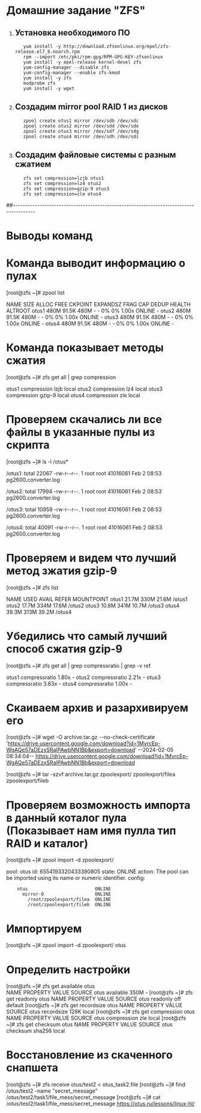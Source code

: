 # Домашние задание "ZFS"
1. ## Установка необходимого ПО
          yum install -y http://download.zfsonlinux.org/epel/zfs-release.el7_8.noarch.rpm
          rpm --import /etc/pki/rpm-gpg/RPM-GPG-KEY-zfsonlinux
          yum install -y epel-release kernel-devel zfs
          yum-config-manager --disable zfs
          yum-config-manager --enable zfs-kmod
          yum install -y zfs
          modprobe zfs
          yum install -y wget

2. ## Создадим mirror pool RAID 1 из дисков
          zpool create otus1 mirror /dev/sdb /dev/sdc
          zpool create otus2 mirror /dev/sdd /dev/sde
          zpool create otus3 mirror /dev/sdf /dev/sdg
          zpool create otus4 mirror /dev/sdh /dev/sdi

3. ## Создадим файловые системы с разным сжатием
          zfs set compression=lzjb otus1
          zfs set compression=lz4 otus2
          zfs set compression=gzip-9 otus3
          zfs set compression=zle otus4

##---------------------------------------------------------------------------------------
# Выводы команд 

# Команда выводит информацию о пулах
[root@zfs ~]# zpool list

NAME    SIZE  ALLOC   FREE  CKPOINT  EXPANDSZ   FRAG    CAP  DEDUP    HEALTH  ALTROOT
otus1   480M  91.5K   480M        -         -     0%     0%  1.00x    ONLINE  -
otus2   480M  91.5K   480M        -         -     0%     0%  1.00x    ONLINE  -
otus3   480M  91.5K   480M        -         -     0%     0%  1.00x    ONLINE  -
otus4   480M  91.5K   480M        -         -     0%     0%  1.00x    ONLINE  -
# Команда показывает методы сжатия
[root@zfs ~]# zfs get all | grep compression

otus1  compression           lzjb                   local
otus2  compression           lz4                    local
otus3  compression           gzip-9                 local
otus4  compression           zle                    local
# Проверяем скачались ли все файлы в указанные пулы из скрипта
[root@zfs ~]# ls -l /otus*

/otus1:
total 22067
-rw-r--r--. 1 root root 41016061 Feb  2 08:53 pg2600.converter.log

/otus2:
total 17994
-rw-r--r--. 1 root root 41016061 Feb  2 08:53 pg2600.converter.log

/otus3:
total 10959
-rw-r--r--. 1 root root 41016061 Feb  2 08:53 pg2600.converter.log

/otus4:
total 40091
-rw-r--r--. 1 root root 41016061 Feb  2 08:53 pg2600.converter.log
# Проверяем и видем что лучший метод зжатия gzip-9
[root@zfs ~]# zfs list

NAME    USED  AVAIL     REFER  MOUNTPOINT
otus1  21.7M   330M     21.6M  /otus1
otus2  17.7M   334M     17.6M  /otus2
otus3  10.8M   341M     10.7M  /otus3
otus4  39.3M   313M     39.2M  /otus4
# Убедились что самый лучший способ сжатия gzip-9
[root@zfs ~]# zfs get all | grep compressratio | grep -v ref

otus1  compressratio         1.80x                  -
otus2  compressratio         2.21x                  -
otus3  compressratio         3.63x                  -
otus4  compressratio         1.00x                  -
# Скаиваем архив и разархивируем его 
[root@zfs ~]# wget -O archive.tar.gz --no-check-certificate 'https://drive.usercontent.google.com/download?id=1MvrcEp-WgAQe57aDEzxSRalPAwbNN1Bb&export=download'
--2024-02-05 08:34:04--  https://drive.usercontent.google.com/download?id=1MvrcEp-WgAQe57aDEzxSRalPAwbNN1Bb&export=download

[root@zfs ~]# tar -xzvf archive.tar.gz 
zpoolexport/
zpoolexport/filea
zpoolexport/fileb
# Проверяем возможность импорта в данный коталог пула (Показывает нам имя пулла тип RAID и каталог)
[root@zfs ~]# zpool import -d zpoolexport/

   pool: otus
     id: 6554193320433390805
  state: ONLINE
 action: The pool can be imported using its name or numeric identifier.
 config:

        otus                         ONLINE
          mirror-0                   ONLINE
            /root/zpoolexport/filea  ONLINE
            /root/zpoolexport/fileb  ONLINE

# Импортируем 
[root@zfs ~]# zpool import -d zpoolexport/ otus

# Определить настройки 

[root@zfs ~]# zfs get available otus   
NAME  PROPERTY   VALUE  SOURCE
otus  available  350M   -
[root@zfs ~]# zfs get readonly otus
NAME  PROPERTY  VALUE   SOURCE
otus  readonly  off     default
[root@zfs ~]# zfs get recordsize otus
NAME  PROPERTY    VALUE    SOURCE
otus  recordsize  128K     local
[root@zfs ~]# zfs get compression otus
NAME  PROPERTY     VALUE     SOURCE
otus  compression  zle       local
[root@zfs ~]# zfs get checksum otus
NAME  PROPERTY  VALUE      SOURCE
otus  checksum  sha256     local

# Восстановление из скаченного снапшета 
[root@zfs ~]# zfs receive otus/test2 < otus_task2.file
[root@zfs ~]# find /otus/test2 -name "secret_message"
/otus/test2/task1/file_mess/secret_message
[root@zfs ~]# cat /otus/test2/task1/file_mess/secret_message
https://otus.ru/lessons/linux-hl/






  

